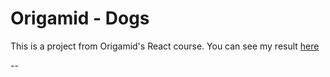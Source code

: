 # Origamid - Dogs

This is a project from Origamid's React course.
You can see my result <a href="https://thayekovic-origamid-dogs.netlify.app/" > here</a>


--
